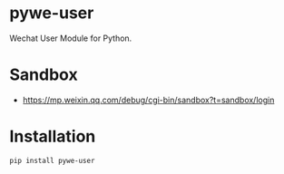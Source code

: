 # pywe-user

Wechat User Module for Python.

# Sandbox

* https://mp.weixin.qq.com/debug/cgi-bin/sandbox?t=sandbox/login

# Installation

```shell
pip install pywe-user
```
